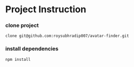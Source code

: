 # Project Instruction

### clone project 

```
clone git@github.com:roysubhradip007/avatar-finder.git
```

### install dependencies

```
npm install
```
